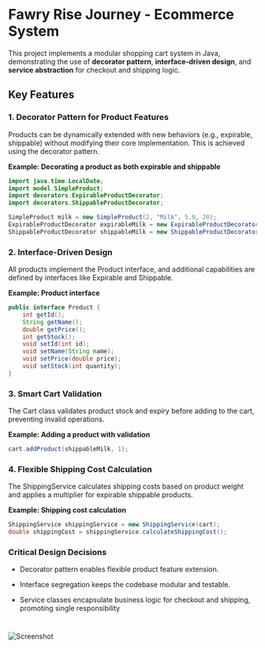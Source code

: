 # Fawry Rise Journey - Ecommerce System

This project implements a modular shopping cart system in Java, demonstrating the use of **decorator pattern**, **interface-driven design**, and **service abstraction** for checkout and shipping logic.

## Key Features

### 1. Decorator Pattern for Product Features

Products can be dynamically extended with new behaviors (e.g., expirable, shippable) without modifying their core implementation. This is achieved using the decorator pattern.

**Example: Decorating a product as both expirable and shippable**

```java
import java.time.LocalDate;
import model.SimpleProduct;
import decorators.ExpirableProductDecorator;
import decorators.ShippableProductDecorator;

SimpleProduct milk = new SimpleProduct(2, "Milk", 5.0, 20);
ExpirableProductDecorator expirableMilk = new ExpirableProductDecorator(milk, LocalDate.now().plusDays(5));
ShippableProductDecorator shippableMilk = new ShippableProductDecorator(expirableMilk, 0.5);
```

### 2. Interface-Driven Design

All products implement the Product interface, and additional capabilities are defined by interfaces like Expirable and Shippable.

**Example: Product interface**

```java
public interface Product {
    int getId();
    String getName();
    double getPrice();
    int getStock();
    void setId(int id);
    void setName(String name);
    void setPrice(double price);
    void setStock(int quantity);
}
```

### 3. Smart Cart Validation

The Cart class validates product stock and expiry before adding to the cart, preventing invalid operations.

**Example: Adding a product with validation**

```java
cart.addProduct(shippableMilk, 1);
```

### 4. Flexible Shipping Cost Calculation

The ShippingService calculates shipping costs based on product weight and applies a multiplier for expirable shippable products.

**Example: Shipping cost calculation**

```java
ShippingService shippingService = new ShippingService(cart);
double shippingCost = shippingService.calculateShippingCost();
```

### Critical Design Decisions

- Decorator pattern enables flexible product feature extension.

- Interface segregation keeps the codebase modular and testable.
- Service classes encapsulate business logic for checkout and shipping, promoting single responsibility

#
![Screenshot](images/image.png)

